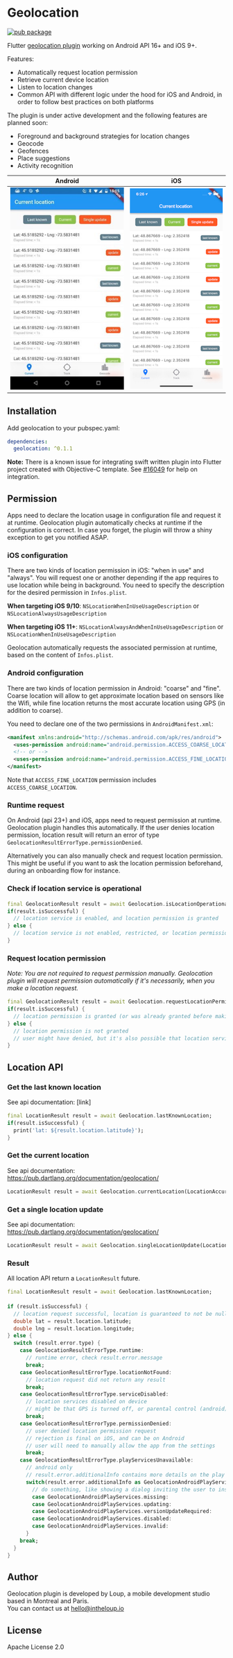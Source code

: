 # Geolocation

[![pub package](https://img.shields.io/pub/v/geolocation.svg)](https://pub.dartlang.org/packages/geolocation)

Flutter [geolocation plugin](https://pub.dartlang.org/packages/geolocation/) working on Android API 16+ and iOS 9+.  

Features:

* Automatically request location permission
* Retrieve current device location
* Listen to location changes
* Common API with different logic under the hood for iOS and Android, in order to follow best practices on both platforms 

The plugin is under active development and the following features are planned soon:

* Foreground and background strategies for location changes
* Geocode
* Geofences
* Place suggestions
* Activity recognition


Android | iOS
:---: | :---:
![](https://github.com/loup-v/geolocation/blob/master/doc/android_screenshot.jpg?raw=true) | ![](https://github.com/loup-v/geolocation/blob/master/doc/ios_screenshot.jpg?raw=true)


## Installation

Add geolocation to your pubspec.yaml:

```yaml
dependencies:
  geolocation: ^0.1.1
```

**Note:** There is a known issue for integrating swift written plugin into Flutter project created with Objective-C template.
See [#16049](https://github.com/flutter/flutter/issues/16049) for help on integration. 


## Permission

Apps need to declare the location usage in configuration file and request it at runtime.
Geolocation plugin automatically checks at runtime if the configuration is correct.
In case you forget, the plugin will throw a shiny exception to get you notified ASAP. 

### iOS configuration

There are two kinds of location permission in iOS: "when in use" and "always".
You will request one or another depending if the app requires to use location while being in background.
You need to specify the description for the desired permission in `Infos.plist`.

**When targeting iOS 9/10**: `NSLocationWhenInUseUsageDescription` or `NSLocationAlwaysUsageDescription`

**When targeting iOS 11+**: `NSLocationAlwaysAndWhenInUseUsageDescription` or `NSLocationWhenInUseUsageDescription`

Geolocation automatically requests the associated permission at runtime, based on the content of `Infos.plist`.

### Android configuration

There are two kinds of location permission in Android: "coarse" and "fine".
Coarse location will allow to get approximate location based on sensors like the Wifi, while fine location returns the most accurate location using GPS (in addition to coarse).

You need to declare one of the two permissions in `AndroidManifest.xml`:

```xml
<manifest xmlns:android="http://schemas.android.com/apk/res/android">
  <uses-permission android:name="android.permission.ACCESS_COARSE_LOCATION" />
  <!-- or -->
  <uses-permission android:name="android.permission.ACCESS_FINE_LOCATION" />
</manifest>
``` 
  
Note that `ACCESS_FINE_LOCATION` permission includes `ACCESS_COARSE_LOCATION`.

### Runtime request

On Android (api 23+) and iOS, apps need to request permission at runtime.
Geolocation plugin handles this automatically. 
If the user denies location permission, location result will return an error of type `GeolocationResultErrorType.permissionDenied`.

Alternatively you can also manually check and request location permission.
This might be useful if you want to ask the location permission beforehand, during an onboarding flow for instance.

### Check if location service is operational

```dart
final GeolocationResult result = await Geolocation.isLocationOperational;
if(result.isSuccessful) {
  // location service is enabled, and location permission is granted
} else {
  // location service is not enabled, restricted, or location permission is denied
}
``` 

### Request location permission

_Note: You are not required to request permission manually. 
Geolocation plugin will request permission automatically if it's necessarily, when you make a location request._   

```dart
final GeolocationResult result = await Geolocation.requestLocationPermission();
if(result.isSuccessful) {
  // location permission is granted (or was already granted before making the request)
} else {
  // location permission is not granted
  // user might have denied, but it's also possible that location service is not enabled, restricted, and user never saw the permission request dialog 
}
``` 


## Location API

### Get the last known location

See api documentation: [link]

```dart
final LocationResult result = await Geolocation.lastKnownLocation;
if(result.isSuccessful) {
  print('lat: ${result.location.latitude}');
}
```


### Get the current location

See api documentation: https://pub.dartlang.org/documentation/geolocation/

```dart
LocationResult result = await Geolocation.currentLocation(LocationAccuracy.best);
```


### Get a single location update

See api documentation: https://pub.dartlang.org/documentation/geolocation/

```dart
LocationResult result = await Geolocation.singleLocationUpdate(LocationAccuracy.best);
```


### Result

All location API return a `LocationResult` future.

```dart
final LocationResult result = await Geolocation.lastKnownLocation;

if (result.isSuccessful) {
  // location request successful, location is guaranteed to not be null 
  double lat = result.location.latitude;
  double lng = result.location.longitude;
} else {
  switch (result.error.type) {
    case GeolocationResultErrorType.runtime:
      // runtime error, check result.error.message
      break;
    case GeolocationResultErrorType.locationNotFound:
      // location request did not return any result
      break;
    case GeolocationResultErrorType.serviceDisabled:
      // location services disabled on device
      // might be that GPS is turned off, or parental control (android) 
      break;
    case GeolocationResultErrorType.permissionDenied:
      // user denied location permission request
      // rejection is final on iOS, and can be on Android
      // user will need to manually allow the app from the settings
      break;
    case GeolocationResultErrorType.playServicesUnavailable:
      // android only
      // result.error.additionalInfo contains more details on the play services error
      switch(result.error.additionalInfo as GeolocationAndroidPlayServices) {
        // do something, like showing a dialog inviting the user to install/update play services
        case GeolocationAndroidPlayServices.missing:
        case GeolocationAndroidPlayServices.updating:
        case GeolocationAndroidPlayServices.versionUpdateRequired:
        case GeolocationAndroidPlayServices.disabled:
        case GeolocationAndroidPlayServices.invalid:
      }
    break;
  }
}
``` 


## Author

Geolocation plugin is developed by Loup, a mobile development studio based in Montreal and Paris.  
You can contact us at <hello@intheloup.io>


## License

Apache License 2.0
